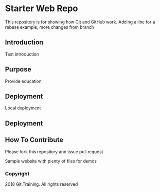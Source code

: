 # Starter Web Repo

This repository is for showing how Git and GitHub work. Adding a line for a rebase example, more changes from branch

## Introduction

Test introduction

## Purpose

Provide education

## Deployment

Local deployment

## Deployment

## How To Contribute

Please fork this repository and issue pull request

Sample website with plenty of files for demos

### Copyright
2018 Git.Training. All rights reserved